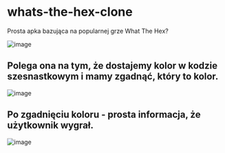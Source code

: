 # whats-the-hex-clone
Prosta apka bazująca na popularnej grze What The Hex?

![image](https://github.com/zielonek252/whats-the-hex-clone/assets/83509587/b42b7d06-8754-47f5-a383-ce1563643496)

## Polega ona na tym, że dostajemy kolor w kodzie szesnastkowym i mamy zgadnąć, który to kolor.

![image](https://github.com/zielonek252/whats-the-hex-clone/assets/83509587/803ac160-87ea-44e8-aa00-51f23ea1a915)

## Po zgadnięciu koloru - prosta informacja, że użytkownik wygrał.

![image](https://github.com/zielonek252/whats-the-hex-clone/assets/83509587/5360a77a-a92e-49b8-a7fe-3e71a21344b9)
